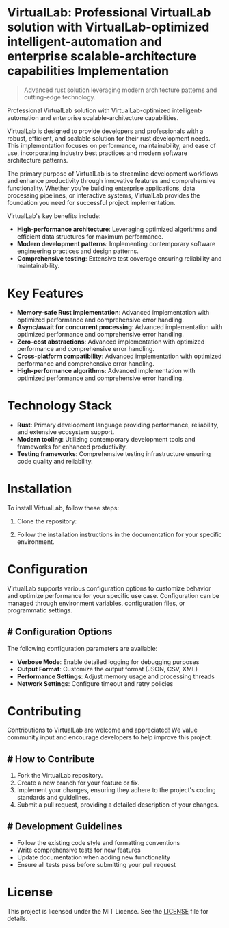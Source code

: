 <!-- fallback_VirtualLab_20250803145952_76457 -->

# VirtualLab: Professional VirtualLab solution with VirtualLab-optimized intelligent-automation and enterprise scalable-architecture capabilities Implementation
> Advanced rust solution leveraging modern architecture patterns and cutting-edge technology.

Professional VirtualLab solution with VirtualLab-optimized intelligent-automation and enterprise scalable-architecture capabilities.

VirtualLab is designed to provide developers and professionals with a robust, efficient, and scalable solution for their rust development needs. This implementation focuses on performance, maintainability, and ease of use, incorporating industry best practices and modern software architecture patterns.

The primary purpose of VirtualLab is to streamline development workflows and enhance productivity through innovative features and comprehensive functionality. Whether you're building enterprise applications, data processing pipelines, or interactive systems, VirtualLab provides the foundation you need for successful project implementation.

VirtualLab's key benefits include:

* **High-performance architecture**: Leveraging optimized algorithms and efficient data structures for maximum performance.
* **Modern development patterns**: Implementing contemporary software engineering practices and design patterns.
* **Comprehensive testing**: Extensive test coverage ensuring reliability and maintainability.

# Key Features

* **Memory-safe Rust implementation**: Advanced implementation with optimized performance and comprehensive error handling.
* **Async/await for concurrent processing**: Advanced implementation with optimized performance and comprehensive error handling.
* **Zero-cost abstractions**: Advanced implementation with optimized performance and comprehensive error handling.
* **Cross-platform compatibility**: Advanced implementation with optimized performance and comprehensive error handling.
* **High-performance algorithms**: Advanced implementation with optimized performance and comprehensive error handling.

# Technology Stack

* **Rust**: Primary development language providing performance, reliability, and extensive ecosystem support.
* **Modern tooling**: Utilizing contemporary development tools and frameworks for enhanced productivity.
* **Testing frameworks**: Comprehensive testing infrastructure ensuring code quality and reliability.

# Installation

To install VirtualLab, follow these steps:

1. Clone the repository:


2. Follow the installation instructions in the documentation for your specific environment.

# Configuration

VirtualLab supports various configuration options to customize behavior and optimize performance for your specific use case. Configuration can be managed through environment variables, configuration files, or programmatic settings.

## # Configuration Options

The following configuration parameters are available:

* **Verbose Mode**: Enable detailed logging for debugging purposes
* **Output Format**: Customize the output format (JSON, CSV, XML)
* **Performance Settings**: Adjust memory usage and processing threads
* **Network Settings**: Configure timeout and retry policies

# Contributing

Contributions to VirtualLab are welcome and appreciated! We value community input and encourage developers to help improve this project.

## # How to Contribute

1. Fork the VirtualLab repository.
2. Create a new branch for your feature or fix.
3. Implement your changes, ensuring they adhere to the project's coding standards and guidelines.
4. Submit a pull request, providing a detailed description of your changes.

## # Development Guidelines

* Follow the existing code style and formatting conventions
* Write comprehensive tests for new features
* Update documentation when adding new functionality
* Ensure all tests pass before submitting your pull request

# License

This project is licensed under the MIT License. See the [LICENSE](https://github.com/AbdullahRashid133/VirtualLab/blob/main/LICENSE) file for details.
